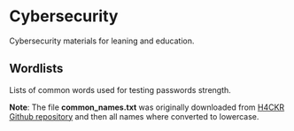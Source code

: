 # Cybersecurity
Cybersecurity materials for leaning and education.

## Wordlists
Lists of common words used for testing passwords strength.

**Note**: The file **common_names.txt** was originally downloaded from [H4CKR Github repository](https://github.com/The-Art-of-Hacking/h4cker) and then all names where converted to lowercase.
